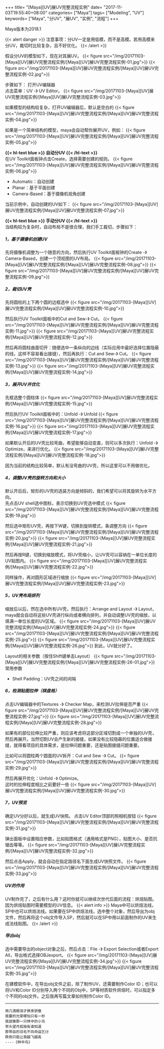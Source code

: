+++
title= "[Maya][UV]展UV完整流程实例"
date= "2017-11-03T19:55:40+08:00"
categories= ["Maya"]
tags= ["Modeling", "UV"]
keywords= ["Maya", "分UV", "展UV", "实例", "流程"]
+++

Maya版本为2018.1

{{< alert danger >}}
注意事项：分UV一定是用低模，而不是高模。若用高模来分UV，裁切时比较复杂，且不好优化。
{{< /alert >}}

假设分UV的模型如下，现在对其展UV。
{{< figure src="/img/20171103-[Maya][UV]展UV完整流程实例/[Maya][UV]展UV完整流程实例-01.jpg">}}
{{< figure src="/img/20171103-[Maya][UV]展UV完整流程实例/[Maya][UV]展UV完整流程实例-02.jpg">}}

步骤如下：
打开UV编辑器  
点击菜单：UV -》 UV Editor。
{{< figure src="/img/20171103-[Maya][UV]展UV完整流程实例/[Maya][UV]展UV完整流程实例-03.jpg">}}

如果模型的结构较复杂，打开UV编辑器后，默认是空白的
{{< figure src="/img/20171103-[Maya][UV]展UV完整流程实例/[Maya][UV]展UV完整流程实例-04.jpg">}}

如果是一个简单结构的模型，maya会自动帮你展开UV，例如：
{{< figure src="/img/20171103-[Maya][UV]展UV完整流程实例/[Maya][UV]展UV完整流程实例-05.jpg">}}

**{{< hl-text blue >}} 自动分UV {{< /hl-text >}}**  
在UV Toolkit面板钟点击Create，选择需要创建的规则。
{{< figure src="/img/20171103-[Maya][UV]展UV完整流程实例/[Maya][UV]展UV完整流程实例-06.jpg">}}

+ Automatic：自动创建
+ Planar：基于平面创建
+ Camera-Based：基于摄像机视角创建

当前示例中，自动创建的UV如下：
{{< figure src="/img/20171103-[Maya][UV]展UV完整流程实例/[Maya][UV]展UV完整流程实例-07.jpg">}}

**{{< hl-text blue >}} 手动分UV {{< /hl-text >}}**  
当结构较为复杂时，自动布局不是很合理，我们手工裁切，步骤如下：

##### 1，基于摄像机创建UV
先将摄像机调整为一个随意的方向，然后执行UV Toolkit面板钟的Create -》 Camera-Based，创建一个顶视图的UV布局。
{{< figure src="/img/20171103-[Maya][UV]展UV完整流程实例/[Maya][UV]展UV完整流程实例-08.jpg">}}
{{< figure src="/img/20171103-[Maya][UV]展UV完整流程实例/[Maya][UV]展UV完整流程实例-09.jpg">}}

##### 2，裁切UV壳
先将圆柱的上下两个圆的边框选中
{{< figure src="/img/20171103-[Maya][UV]展UV完整流程实例/[Maya][UV]展UV完整流程实例-10.jpg">}}

然后执行UV Toolkit面板中的Cut and Sew-》 Cut。
{{< figure src="/img/20171103-[Maya][UV]展UV完整流程实例/[Maya][UV]展UV完整流程实例-11.jpg">}}
{{< figure src="/img/20171103-[Maya][UV]展UV完整流程实例/[Maya][UV]展UV完整流程实例-12.jpg">}}

然后再将圆柱曲面切开：随便选中一条纵向的边线（实际应用中最好选择位置隐蔽的线，这样不容易看出接缝），然后再执行：Cut and Sew-》 Cut。
{{< figure src="/img/20171103-[Maya][UV]展UV完整流程实例/[Maya][UV]展UV完整流程实例-13.jpg">}}
{{< figure src="/img/20171103-[Maya][UV]展UV完整流程实例/[Maya][UV]展UV完整流程实例-14.jpg">}}

##### 3，展开UV并优化
先框选整个圆柱体
{{< figure src="/img/20171103-[Maya][UV]展UV完整流程实例/[Maya][UV]展UV完整流程实例-15.jpg">}}

然后执行UV Toolkit面板中的：Unfold -》 Unfold
{{< figure src="/img/20171103-[Maya][UV]展UV完整流程实例/[Maya][UV]展UV完整流程实例-16.jpg">}}
{{< figure src="/img/20171103-[Maya][UV]展UV完整流程实例/[Maya][UV]展UV完整流程实例-17.jpg">}}

如果默认开后的UV壳比较弯曲，希望能够自动变直，则可以多次执行：Unfold -》 Optimize，来进行优化。
{{< figure src="/img/20171103-[Maya][UV]展UV完整流程实例/[Maya][UV]展UV完整流程实例-18.jpg">}}

因为当前的结构比较简单，默认有没弯曲的UV壳，所以这里可以不用做优化。

##### 4，调整UV壳的旋转方向和大小
默认开后后，矩形的UV壳的选装方向是倾斜的，我们希望可以将其旋转为水平方向。  
先点击UV shell选中图标，表示切换到UV壳选中模式
{{< figure src="/img/20171103-[Maya][UV]展UV完整流程实例/[Maya][UV]展UV完整流程实例-19.jpg">}}

然后选中矩形UV壳，再按下W键，切换到旋转模式，条调整方向
{{< figure src="/img/20171103-[Maya][UV]展UV完整流程实例/[Maya][UV]展UV完整流程实例-20.jpg">}}
{{< figure src="/img/20171103-[Maya][UV]展UV完整流程实例/[Maya][UV]展UV完整流程实例-21.jpg">}}

然后再按R键，切换到缩放模式，将UV壳缩小，让UV壳可以容纳在一单位长度的UV贴图内。
{{< figure src="/img/20171103-[Maya][UV]展UV完整流程实例/[Maya][UV]展UV完整流程实例-22.jpg">}}

同样操作，再对圆形区域进行缩放
{{< figure src="/img/20171103-[Maya][UV]展UV完整流程实例/[Maya][UV]展UV完整流程实例-23.jpg">}}

##### 5，UV壳布局排列
缩放后以后，然在选中所有UV壳，然后执行：Arrange and Layout -》 Layout，maya就会自动将这些UV壳进行纵向或者横向排列，并自动调整UV壳的缩放，以填满一单位长度的UV区域。
{{< figure src="/img/20171103-[Maya][UV]展UV完整流程实例/[Maya][UV]展UV完整流程实例-24.jpg">}}
{{< figure src="/img/20171103-[Maya][UV]展UV完整流程实例/[Maya][UV]展UV完整流程实例-25.jpg">}}
{{< figure src="/img/20171103-[Maya][UV]展UV完整流程实例/[Maya][UV]展UV完整流程实例-26.jpg">}}
到此，UV就分好了。

Layout的相关参数（按住Shift键单击Layout）
{{< figure src="/img/20171103-[Maya][UV]展UV完整流程实例/[Maya][UV]展UV完整流程实例-26-01.jpg">}}
常用参数

+ Shell Padding：UV壳之间的间隔

##### 6，检测贴图拉伸（棋盘格）
点击UV编辑器中的Textures -》 Checker Map，来检测UV拉伸是否严重
{{< figure src="/img/20171103-[Maya][UV]展UV完整流程实例/[Maya][UV]展UV完整流程实例-27.jpg">}}
{{< figure src="/img/20171103-[Maya][UV]展UV完整流程实例/[Maya][UV]展UV完整流程实例-28.jpg">}}

如果有的部位拉伸比较严重，则应该考虑将这部分区域切割成一个单独的UV壳，然后再展开。当然切割UV会产生新的接缝，如果没有比较隐蔽的位置适合做接缝，就得看项目的具体需求，是拉伸问题重要，还是贴图接缝问题重要。

比如可以将圆柱两个圆面的UV拆开：Cut and Sew -》 Cut。
{{< figure src="/img/20171103-[Maya][UV]展UV完整流程实例/[Maya][UV]展UV完整流程实例-29.jpg">}}

然后再展开优化：Unfold -》 Optimize。  
这时的拉伸程度相比之前要好一些
{{< figure src="/img/20171103-[Maya][UV]展UV完整流程实例/[Maya][UV]展UV完整流程实例-30.jpg">}}

##### 7，UV预览
确定UV分好以后，就生成UV快照。
点击UV Editor顶部的照相机按钮
{{< figure src="/img/20171103-[Maya][UV]展UV完整流程实例/[Maya][UV]展UV完整流程实例-31.jpg">}}

弹出面板中设置相应参数，比如贴图格式（通用格式是PNG），贴图大小、是否抗锯齿等等。
{{< figure src="/img/20171103-[Maya][UV]展UV完整流程实例/[Maya][UV]展UV完整流程实例-32.jpg">}}

然后点击Apply，就会自动在指定路径名下面生成UV快照文件。
{{< figure src="/img/20171103-[Maya][UV]展UV完整流程实例/[Maya][UV]展UV完整流程实例-33.jpg">}}

##### UV的作用
UV制作完了，之后有什么用？这时你就可以继续次世代后面的流程：烘焙贴图。因为烘焙贴图时需要模型的UV信息。
{{< alert info >}}
Maya中可以烘焙法线，SP中也可以烘焙法线。如果要在SP中烘焙法线，选中整个对象，然后导出为obj文件，然后再将这个obj文件导入SP，然后就可以在SP中用以前面制作的UV来生成法线贴图。
{{< /alert >}}

##### 导出obj
选中需要导出的object对象之后，然后点击：File -》 Export Selection或者Export All，导出格式选择OBJexport。
{{< figure src="/img/20171103-[Maya][UV]展UV完整流程实例/[Maya][UV]展UV完整流程实例-34.jpg">}}
{{< figure src="/img/20171103-[Maya][UV]展UV完整流程实例/[Maya][UV]展UV完整流程实例-35.jpg">}}


在建模软件中，在导出obj文件之前，除了制作UV，还需要制作Color ID；也可以将UV和Color ID分别导入两个不同的Obj中，SP等材质软件烘焙时，可以指定多个不同的obj文件。之后我再写篇文章如何制作Color ID。

***
`用几滴眼泪才换来骄傲`  
`我要的光荣哪怕只有一秒`  
`我就像那一只林中的小鸟`  
`举头望月孤独有谁知道`  
`那带血的羽毛不向命运乞讨`  
`跌倒只能让我越飞越高`  
`----《林中鸟》`